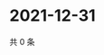 # 2021-12-31

共 0 条

<!-- BEGIN WEIBO -->
<!-- 最后更新时间 Fri Dec 31 2021 15:14:17 GMT+0800 (China Standard Time) -->

<!-- END WEIBO -->
